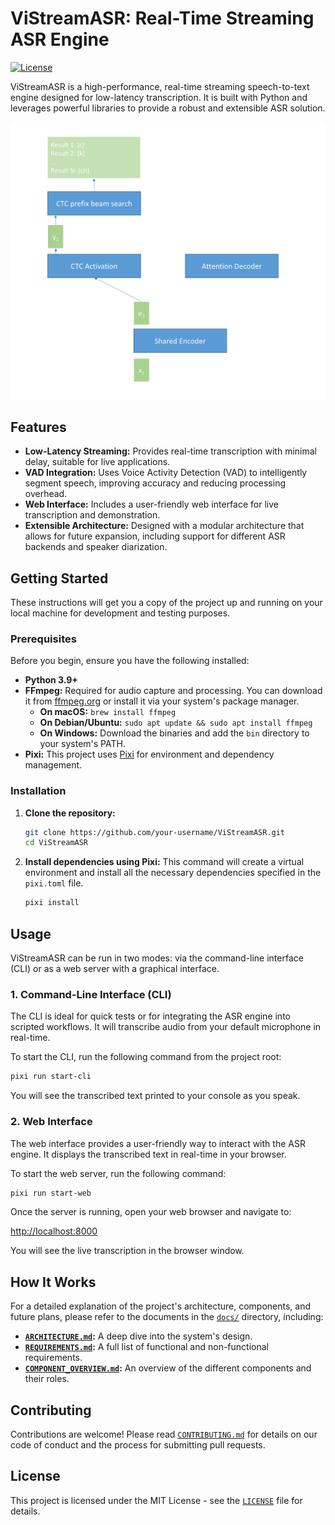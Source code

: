 # ViStreamASR: Real-Time Streaming ASR Engine

[![License](https://img.shields.io/badge/License-MIT-blue.svg)](https://opensource.org/licenses/MIT)

ViStreamASR is a high-performance, real-time streaming speech-to-text engine designed for low-latency transcription. It is built with Python and leverages powerful libraries to provide a robust and extensible ASR solution.

![ViStreamASR Demo](resource/u2.gif)

## Features

- **Low-Latency Streaming:** Provides real-time transcription with minimal delay, suitable for live applications.
- **VAD Integration:** Uses Voice Activity Detection (VAD) to intelligently segment speech, improving accuracy and reducing processing overhead.
- **Web Interface:** Includes a user-friendly web interface for live transcription and demonstration.
- **Extensible Architecture:** Designed with a modular architecture that allows for future expansion, including support for different ASR backends and speaker diarization.

## Getting Started

These instructions will get you a copy of the project up and running on your local machine for development and testing purposes.

### Prerequisites

Before you begin, ensure you have the following installed:

- **Python 3.9+**
- **FFmpeg:** Required for audio capture and processing. You can download it from [ffmpeg.org](https://ffmpeg.org/download.html) or install it via your system's package manager.
  - **On macOS:** `brew install ffmpeg`
  - **On Debian/Ubuntu:** `sudo apt update && sudo apt install ffmpeg`
  - **On Windows:** Download the binaries and add the `bin` directory to your system's PATH.
- **Pixi:** This project uses [Pixi](https://pixi.sh/) for environment and dependency management.

### Installation

1.  **Clone the repository:**

    ```bash
    git clone https://github.com/your-username/ViStreamASR.git
    cd ViStreamASR
    ```

2.  **Install dependencies using Pixi:**
    This command will create a virtual environment and install all the necessary dependencies specified in the `pixi.toml` file.
    ```bash
    pixi install
    ```

## Usage

ViStreamASR can be run in two modes: via the command-line interface (CLI) or as a web server with a graphical interface.

### 1. Command-Line Interface (CLI)

The CLI is ideal for quick tests or for integrating the ASR engine into scripted workflows. It will transcribe audio from your default microphone in real-time.

To start the CLI, run the following command from the project root:

```bash
pixi run start-cli
```

You will see the transcribed text printed to your console as you speak.

### 2. Web Interface

The web interface provides a user-friendly way to interact with the ASR engine. It displays the transcribed text in real-time in your browser.

To start the web server, run the following command:

```bash
pixi run start-web
```

Once the server is running, open your web browser and navigate to:

[http://localhost:8000](http://localhost:8000)

You will see the live transcription in the browser window.

## How It Works

For a detailed explanation of the project's architecture, components, and future plans, please refer to the documents in the [`docs/`](docs/) directory, including:

- **[`ARCHITECTURE.md`](docs/ARCHITECTURE.md):** A deep dive into the system's design.
- **[`REQUIREMENTS.md`](docs/REQUIREMENTS.md):** A full list of functional and non-functional requirements.
- **[`COMPONENT_OVERVIEW.md`](docs/COMPONENT_OVERVIEW.md):** An overview of the different components and their roles.

## Contributing

Contributions are welcome! Please read [`CONTRIBUTING.md`](CONTRIBUTING.md) for details on our code of conduct and the process for submitting pull requests.

## License

This project is licensed under the MIT License - see the [`LICENSE`](LICENSE) file for details.
